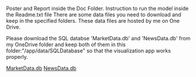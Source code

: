 Poster and Report inside the Doc Folder. Instruction to run the model inside the Readme.txt file
There are some data files you need to download and keep in the specified folders. These data files are hosted by me on One Drive. 

Please download the SQL databse 'MarketData.db' and 'NewsData.db' from my OneDrive folder and keep both of them in this folder:"/app/data/SQLDatabase" so that the visualization app works properly. 

[MarketData.db](https://gtvault-my.sharepoint.com/:u:/g/personal/ssingh478_gatech_edu/EbUylQugeGVMrIwULCvxLDsBbAciDlX6OCH6gCkVwstNmw?e=jPzefl)
[NewsData.db](https://gtvault-my.sharepoint.com/:u:/g/personal/ssingh478_gatech_edu/EfZF4H0DgJpOiKphSIcOKOUB4Sr4obPzTG9XmhwcoKuYCA?e=tfO7u2)

